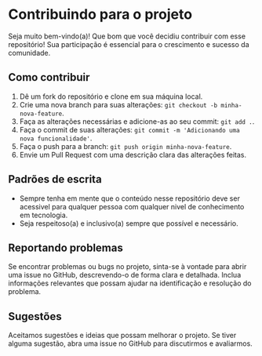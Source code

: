 # Contribuindo para o projeto

Seja muito bem-vindo(a)! Que bom que você decidiu contribuir com esse repositório! Sua participação é essencial para o crescimento e sucesso da comunidade.

## Como contribuir

1. Dê um fork do repositório e clone em sua máquina local.
2. Crie uma nova branch para suas alterações: `git checkout -b minha-nova-feature`.
3. Faça as alterações necessárias e adicione-as ao seu commit: `git add .`.
4. Faça o commit de suas alterações: `git commit -m 'Adicionando uma nova funcionalidade'`.
5. Faça o push para a branch: `git push origin minha-nova-feature`.
6. Envie um Pull Request com uma descrição clara das alterações feitas.

## Padrões de escrita

- Sempre tenha em mente que o conteúdo nesse repositório deve ser acessivel para qualquer pessoa com qualquer nivel de conhecimento em tecnologia.
- Seja respeitoso(a) e inclusivo(a) sempre que possível e necessário.

## Reportando problemas

Se encontrar problemas ou bugs no projeto, sinta-se à vontade para abrir uma issue no GitHub, descrevendo-o de forma clara e detalhada. Inclua informações relevantes que possam ajudar na identificação e resolução do problema.

## Sugestões

Aceitamos sugestões e ideias que possam melhorar o projeto. Se tiver alguma sugestão, abra uma issue no GitHub para discutirmos e avaliarmos.
